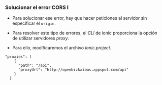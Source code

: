 ### Solucionar el error CORS I

- Para solucionar ese error, hay que hacer peticiones al servidor sin especificar el ```origin```.

- Para resolver este tipo de errores, el *CLI* de ionic proporciona la opción de utilizar servidores *proxy*.

- Para ello, modificaremos el archivo *ionic.project*.

```
"proxies": [
    {
      "path": "/api",
      "proxyUrl": "http://openbizkaibus.appspot.com/api"
    }
  ]
```
